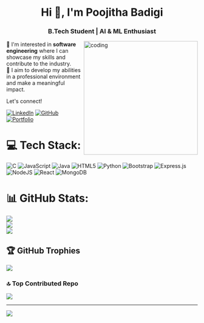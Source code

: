 <h1 align="center">Hi 👋, I'm Poojitha Badigi</h1>
<h3 align="center">B.Tech Student | AI & ML Enthusiast</h3>
<img align="right" alt="coding" width="300"  margin-top="50"  src="https://media1.giphy.com/media/v1.Y2lkPTc5MGI3NjExMnd1d3pxaHp4ZnAwNHh4NDg2ZGRxZTJubGt6bTRwNWF6eDhvM25qcCZlcD12MV9pbnRlcm5hbF9naWZfYnlfaWQmY3Q9cw/rqd9R3yaDy16a8kDC1/giphy.webp">

🌟 I'm interested in **software engineering** where I can showcase my skills and contribute to the industry.  
🚀 I aim to develop my abilities in a professional environment and make a meaningful impact.

Let's connect!

[![LinkedIn](https://img.icons8.com/color/48/000000/linkedin.png)](https://www.linkedin.com/) [![GitHub](https://img.icons8.com/material-outlined/48/000000/github.png)](https://github.com/) [![Portfolio](https://img.icons8.com/color/48/000000/domain.png)](https://your-portfolio-link.com)




# 💻 Tech Stack:
![C](https://img.shields.io/badge/c-%2300599C.svg?style=for-the-badge&logo=c&logoColor=white) ![JavaScript](https://img.shields.io/badge/javascript-%23323330.svg?style=for-the-badge&logo=javascript&logoColor=%23F7DF1E) ![Java](https://img.shields.io/badge/java-%23ED8B00.svg?style=for-the-badge&logo=openjdk&logoColor=white) ![HTML5](https://img.shields.io/badge/html5-%23E34F26.svg?style=for-the-badge&logo=html5&logoColor=white) ![Python](https://img.shields.io/badge/python-3670A0?style=for-the-badge&logo=python&logoColor=ffdd54) ![Bootstrap](https://img.shields.io/badge/bootstrap-%238511FA.svg?style=for-the-badge&logo=bootstrap&logoColor=white) ![Express.js](https://img.shields.io/badge/express.js-%23404d59.svg?style=for-the-badge&logo=express&logoColor=%2361DAFB) ![NodeJS](https://img.shields.io/badge/node.js-6DA55F?style=for-the-badge&logo=node.js&logoColor=white) ![React](https://img.shields.io/badge/react-%2320232a.svg?style=for-the-badge&logo=react&logoColor=%2361DAFB) ![MongoDB](https://img.shields.io/badge/MongoDB-%234ea94b.svg?style=for-the-badge&logo=mongodb&logoColor=white)
# 📊 GitHub Stats:
![](https://github-readme-stats.vercel.app/api?username=Poojitha3003&theme=dark&hide_border=false&include_all_commits=false&count_private=false)<br/>
![](https://github-readme-streak-stats.herokuapp.com/?user=Poojitha3003&theme=dark&hide_border=false)<br/>
![](https://github-readme-stats.vercel.app/api/top-langs/?username=Poojitha3003&theme=dark&hide_border=false&include_all_commits=false&count_private=false&layout=compact)

## 🏆 GitHub Trophies
![](https://github-profile-trophy.vercel.app/?username=Poojitha3003&theme=radical&no-frame=false&no-bg=true&margin-w=4)

### 🔝 Top Contributed Repo
![](https://github-contributor-stats.vercel.app/api?username=Poojitha3003&limit=5&theme=dark&combine_all_yearly_contributions=true)

---
[![](https://visitcount.itsvg.in/api?id=Poojitha3003&icon=0&color=0)](https://visitcount.itsvg.in)

<!-- Proudly created with GPRM ( https://gprm.itsvg.in ) -->
